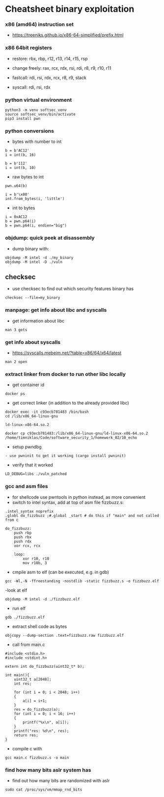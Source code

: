 # Cheatsheet binary exploitation


### x86 (amd64) instruction set
- https://treeniks.github.io/x86-64-simplified/prefix.html


### x86 64bit registers
- restore: rbx, rbp, r12, r13, r14, r15, rsp
- change freely: rax, rcx, rdx, rsi, rdi, r8, r9, r10, r11

- fastcall: rdi, rsi, rdx, rcx, r8, r9, stack
- syscall: rdi, rsi, rdx


### python virtual environment
```
python3 -m venv softsec_venv
source softsec_venv/bin/activate
pip3 install pwn
```


### python conversions
- bytes with number to int
```
b = b'AC12'
i = int(b, 16)

b = b'112'
i = int(b, 10)
```

- raw bytes to int
```
pwn.u64(b)

i = b'\x00'
int.from_bytes(i, 'little')
```

- int to bytes
```
i = 0xAC12
b = pwn.p64(i)
b = pwn.p64(i, endien="big")
```


### objdump: quick peek at disassembly
- dump binary with:
```
objdump -M intel -d ./my_binary
objdump -M intel -D ./vuln
```


## checksec
- use checksec to find out which security features binary has
```
checksec --file=my_binary
```


### manpage: get info about libc and syscalls
- get information about libc
```
man 3 gets
```


### get info about syscalls
- https://syscalls.mebeim.net/?table=x86/64/x64/latest
```
man 2 open
```


### extract linker from docker to run other libc locally
- get container id
```
docker ps
```
- get correct linker (in addition to the already provided libc)
```
docker exec -it c93ecb781483 /bin/bash
cd /lib/x86_64-linux-gnu

ld-linux-x86-64.so.2

docker cp c93ecb781483:/lib/x86_64-linux-gnu/ld-linux-x86-64.so.2 /home/timniklas/Code/software_security_1/homework_02/10_echo
```
- setup pwndbg
```
- use pwninit to get it working (cargo install pwninit)
```
- verify that it worked
```
LD_DEBUG=libs ./vuln_patched
```


### gcc and asm files
- for shellcode use pwntools in python instead, as more convenient
- switch to intel syntax, add at top of asm file fizzbuzz.s:
```
.intel_syntax noprefix
.globl do_fizzbuzz ;#.global _start # do this if "main" and not called from c

do_fizzbuzz:
	push rbp
	push rbx
	push rdx
	xor rcx, rcx
	
	loop:
		xor r10, r10
		mov r10b, 3
```
- cmpile asm to elf (can be executed, e.g. in gdb)
```
gcc -Wl,-N -ffreestanding -nostdlib -static fizzbuzz.s -o fizzbuzz.elf
```
-look at elf
```
objdump -M intel -d ./fizzbuzz.elf
```
- run elf
```
gdb ./fizzbuzz.elf
```
- extract shell code as bytes
```
objcopy --dump-section .text=fizzbuzz.raw fizzbuzz.elf
```
- call from main.c
```
#include <stdio.h>
#include <stdint.h>

extern int do_fizzbuzz(uint32_t* b);

int main(){
	uint32_t a[2048];
	int res;
	
	for (int i = 0; i < 2048; i++)
	{
		a[i] = i+1;
	}
	res = do_fizzbuzz(a);
	for (int i = 0; i < 16; i++)
	{
		printf("%x\n", a[i]);
	}
	printf("res: %d\n", res);
	return res;
}
```
- compile c with
```
gcc main.c fizzbuzz.s -o main
```


### find how many bits aslr system has
- find out how many bits are randomized with aslr 
```
sudo cat /proc/sys/vm/mmap_rnd_bits
```